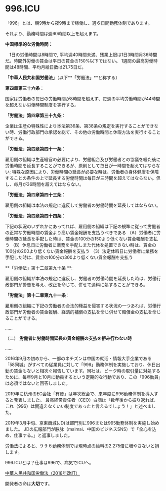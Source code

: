 996.ICU
===

「996」とは、朝9時から夜9時まで稼働し、週６日間勤務体制であります。

それより、勤務時間は週60時間以上を超えます。


**中国標準的な労働時間：**

　1日の労働時間は8時間で, 平均週40時間未満、残業上限は1日3時間月36時間だ。時間外労働の賃金は平日の賃金の150%以下ではない。 1週間の最高労働時間は48時間、平均月給日数は21.75日だ。

**「中華人民共和国労働法」**（以下**「労働法」**と称する）

**第四章第三十六条**：

国家は労働者の毎日の労働時間が8時間を超えず、毎週の平均労働時間が44時間を超えない労働時間制度を実行する。

**「労働法」第四章第三十九条**：

企業は生産の特殊性により本法第36条、第38条の規定を実行することができない時、労働行政部門の承認を総て、その他の労働時間と休暇方法を実行することができる。

**「労働法」第四章第四十一条**：

雇用側の組織は生産経営の必要により、労働組合及び労働者との協議を経た後に労働時間を延長することができるが、原則として毎日が一時間を超えてはならない;
特殊な原因により、労働時間の延長が必要な時は、労働者の身体健康を保障することの条件の上で延長する労働時間は毎日が三時間を超えてはならない。但し、毎月が36時間を超えてはならない。

**「労働法」第四章第四十三条**：

雇用側の組織は本法の規定に違反して労働者の労働時間を延長してはならない。

**「労働法」第四章第四十四条**：

下記の状況のいずれかにあってれば、雇用側の組織は下記の規準に従って労働者の正常な労働時間の賃金より高い賃金報酬を支払うべきである
  （A）労働者に労働時間の延長を手配した時は、賃金の100分の150より低くない賃金報酬を支払う
  （B）休息日に労働者に業務を手配しまた代休を処置できない時は、賃金の100分の200より低くない賃金報酬を支払う
  （3）法定休暇日に労働者に業務を手配した時は、賃金の100分の300より低くない賃金報酬を支払う
  
**「労働法」第十二章第九十条 **:

雇用側の組織が本法の規定に違反し、労働者の労働時間を延長した時は、労働行政部門が警告を与え、改正を命じて、併せて過料に処することができる。

**「労働法」第十二章第九十一条**：

雇用側の組織に下記の労働者の合法的権益を侵害する状況の一つあれば、労働行政部門が労働者の賃金報酬、経済的補償の支払を命じ併せて賠償金の支払を命じることができる。

  ……
  
 （二） **労働者に労働時間延長の賃金報酬の支払を拒み行わない時**
 
  ……

2016年9月の初めから、一部のネチズンは中国の就活・情報大手企業である「58同城」がすべての従業員に対して「996」勤務体制を実施しており、休日出勤の賃金もないと相次ぐ報告しています。同社は、ピーク時の取引量に対処するために、毎年9月と10月に動員するという定期的な行動であり、この「996動員」は必須ではないと回答しました。

2019年に杭州のEC会社「有賛」は年次総会で、来年度に996勤務体制を導入すると発表しました。
最高経営責任者（CEO）白鴉は「数年後から振り返れば、これ（996）は間違えなくいい制度であったと言えるでしょう！」と述べました。

2019年3月中旬、京東商城(JD)は部門別に996または995勤務体制を実施し始めました。
JDの広報部門が脉脉（maimai、中国のビジネスSNS）で「全心を込め、仕事する。」と返事しました。

労働法によると、９９６勤務体制では現時点の給料の2.275倍に増やさないと損します。

996.ICUとは？仕事は996で、病気でICUへ。

[中華人民共和国労働法（2018年改訂）](http://www.npc.gov.cn/npc/xinwen/2019-01/07/content_2070261.htm)

開発者の命は**大切**です。
